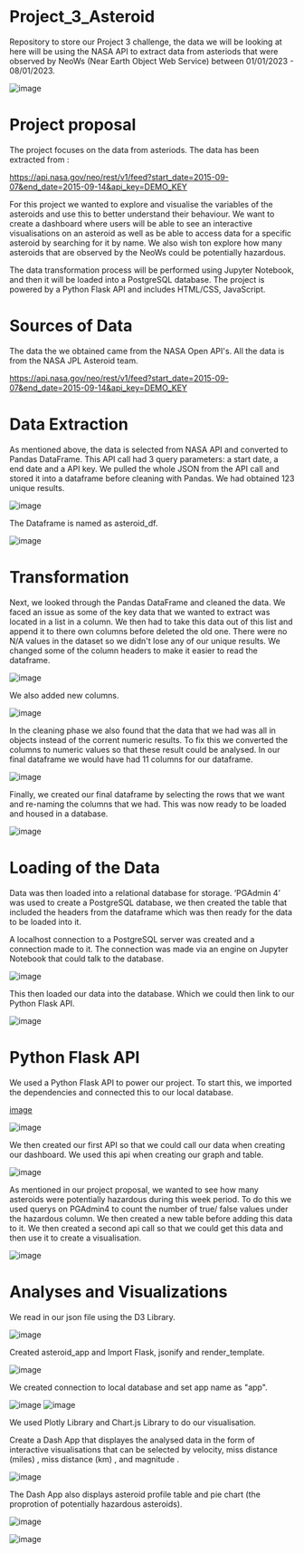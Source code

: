 # Project_3_Asteroid

Repository to store our Project 3 challenge, the data we will be looking at here will be using the NASA API to extract data from asteriods that were observed by NeoWs (Near Earth Object Web Service) between 01/01/2023 - 08/01/2023. 


![image](https://user-images.githubusercontent.com/115423610/220757716-0e521fab-06d6-4c5d-8ab0-c9140a0f9280.png)


# Project proposal

The project focuses on the data from asteriods. The data has been extracted from :

https://api.nasa.gov/neo/rest/v1/feed?start_date=2015-09-07&end_date=2015-09-14&api_key=DEMO_KEY

For this project we wanted to explore and visualise the variables of the asteroids and use this to better understand their behaviour. We want to create a dashboard where users will be able to see an interactive visualisations on an asteroid as well as be able to access data for a specific asteroid by searching for it by name. We also wish ton explore how many asteroids that are observed by the NeoWs could be potentially hazardous.

The data transformation process will be performed using Jupyter Notebook, and then it will be loaded into a PostgreSQL database.
The project is powered by a Python Flask API and includes HTML/CSS, JavaScript. 

# Sources of Data

The data the we obtained came from the NASA Open API's. All the data is from the NASA JPL Asteroid team.

https://api.nasa.gov/neo/rest/v1/feed?start_date=2015-09-07&end_date=2015-09-14&api_key=DEMO_KEY

# Data Extraction

As mentioned above, the data is selected from NASA API and converted to Pandas DataFrame. This API call had 3 query parameters: a start date, a end date and a API key. We pulled the whole JSON from the API call and stored it into a dataframe before cleaning with Pandas. We had obtained 123 unique results.

![image](https://user-images.githubusercontent.com/115423610/220761730-9971eb07-14a4-46af-95a6-adb18ca40c8a.png)

The Dataframe is named as asteroid_df.

![image](https://user-images.githubusercontent.com/115423610/220762069-5057aaa0-b06f-4cf9-848e-b99da8c9ee25.png)

# Transformation

Next, we looked through the Pandas DataFrame and cleaned the data. We faced an issue as some of the key data that we wanted to extract was located in a list in a column. We then had to take this data out of this list and append it to there own columns before deleted the old one. There were no N/A values in the dataset so we didn't lose any of our unique results. We changed some of the column headers to make it easier to read the dataframe.

![image](https://user-images.githubusercontent.com/115423610/220762601-38c9e601-66a8-4b09-b668-14e33d4975f7.png)

We also added new columns.

![image](https://user-images.githubusercontent.com/115423610/220763311-5ea386f3-a79f-43fc-b3bd-fed276c338c5.png)

In the cleaning phase we also found that the data that we had was all in objects instead of the corrent numeric results. To fix this we converted the columns to numeric values so that these result could be analysed. In our final dataframe we would have had 11 columns for our dataframe.

![image](https://user-images.githubusercontent.com/114998403/221424041-86ad1a71-5fcf-4196-b503-cb7cd3e14c4a.png)

Finally, we created our final dataframe by selecting the rows that we want and re-naming the columns that we had. This was now ready to be loaded and housed in a database.

![image](https://user-images.githubusercontent.com/115423610/220763488-f88d34e5-884b-4964-afac-ae3637cfb544.png)

# Loading of the Data

Data was then loaded into a relational database for storage. ‘PGAdmin 4’ was used to create a PostgreSQL database, we then created the table that included the headers from the dataframe which was then ready for the data to be loaded into it. 

A localhost connection to a PostgreSQL server was created and a connection made to it. The connection was made via an engine on Jupyter Notebook that could talk to the database.

![image](https://user-images.githubusercontent.com/115423610/220764184-15be7380-d9db-45be-b4a5-5530118f7c01.png)

This then loaded our data into the database. Which we could then link to our Python Flask API.

![image](https://user-images.githubusercontent.com/114998403/221425080-6f363fac-8473-46e3-9f58-5255ce001c4a.png)

# Python Flask API

We used a Python Flask API to power our project. To start this, we imported the dependencies and connected this to our local database. 

[image](https://user-images.githubusercontent.com/114998403/221425489-93bd9293-882e-476c-adfe-1493da49d8b2.png)

![image](https://user-images.githubusercontent.com/114998403/221425522-89ba3833-2d06-45c3-bddd-cfca869ded6a.png)

We then created our first API so that we could call our data when creating our dashboard. We used this api when creating our graph and table.

![image](https://user-images.githubusercontent.com/114998403/221425727-4b5adf36-a2b2-4d82-8f25-aa20ec79bb6d.png)

As mentioned in our project proposal, we wanted to see how many asteroids were potentially hazardous during this week period. To do this we used querys on PGAdmin4 to count the number of true/ false values under the hazardous column. We then created a new table before adding this data to it. We then created a second api call so that we could get this data and then use it to create a visualisation. 

![image](https://user-images.githubusercontent.com/114998403/221426555-8e2f18e3-9cea-4ffd-b390-b9178e026fb2.png)

# Analyses and Visualizations

We read in our json file using the D3 Library. 

![image](https://user-images.githubusercontent.com/115423610/220966990-c215700f-defb-4d05-b5ed-861d86b561e7.png)



Created asteroid_app and Import Flask, jsonify and render_template. 

![image](https://user-images.githubusercontent.com/115423610/220965545-4ba6ac27-1cce-4e75-9e0d-81e92e19df0d.png)


We created connection to local database and set app name as "app". 

![image](https://user-images.githubusercontent.com/115423610/220965723-a2e03eac-3423-40d2-b359-0c991fdaefa3.png)
![image](https://user-images.githubusercontent.com/115423610/220965788-b730e977-c2db-4b90-8db1-147c051bc370.png)

We used Plotly Library and Chart.js Library to do our visualisation.

Create a  Dash App that displayes the analysed data in the form of interactive visualisations that can be selected by velocity, miss distance (miles) , miss distance (km) , and magnitude .

![image](https://user-images.githubusercontent.com/115423610/221004092-0fffa4d7-1ac0-40d5-be26-7c1b7ca6a613.png)


The Dash App also displays asteroid profile table and pie chart (the proprotion of potentially hazardous asteroids). 

![image](https://user-images.githubusercontent.com/115423610/221004121-06278afd-290b-4c50-b452-86fcfd06ae0c.png)


![image](https://user-images.githubusercontent.com/115423610/221004143-8bb26f9f-de8e-4944-b262-80aff4788fb9.png)


